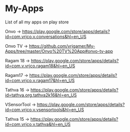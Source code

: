 # My-Apps
List of all my apps on play store

Onvo -> https://play.google.com/store/apps/details?id=com.vrjco.v.conversations&hl=en_US

Onvo TV -> https://github.com/vrjgamer/My-Apps/tree/master/Onvo%20TV%20App#onvo-tv-app

Ragam 18 -> https://play.google.com/store/apps/details?id=com.v.vrjco.ragam18&hl=en_US

Ragam17 -> https://play.google.com/store/apps/details?id=com.vrjco.v.ragam17&hl=en_US

Tathva 16 -> https://play.google.com/store/apps/details?id=tathva.org.tathva2k16&hl=en_US

VSensorTool -> https://play.google.com/store/apps/details?id=com.vrjco.v.vsensortools&hl=en_US

Tathva 15 -> https://play.google.com/store/apps/details?id=com.vrjco.v.tathva&hl=en_US
